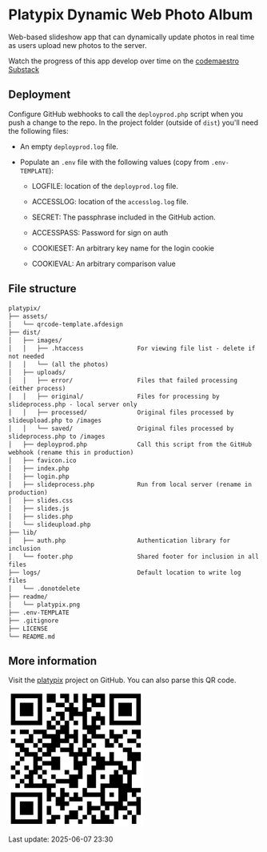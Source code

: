 # Platypix Dynamic Web Photo Album

Web-based slideshow app that can dynamically update photos in real time as users upload new photos to the server.

Watch the progress of this app develop over time on the [codemaestro Substack](https://open.substack.com/pub/codemaestro/p/doing-a-thing-platypix-slideshow)

## Deployment

Configure GitHub webhooks to call the `deployprod.php` script when you push a change to the repo. In the project folder (outside of `dist`) you'll need the following files:

* An empty `deployprod.log` file.

* Populate an `.env` file with the following values (copy from `.env-TEMPLATE`):

  * LOGFILE: location of the `deployprod.log` file.

  * ACCESSLOG: location of the `accesslog.log` file.

  * SECRET: The passphrase included in the GitHub action.

  * ACCESSPASS: Password for sign on auth

  * COOKIESET: An arbitrary key name for the login cookie

  * COOKIEVAL: An arbitrary comparison value

## File structure

```text
platypix/
├── assets/
│   └── qrcode-template.afdesign
├── dist/
│   ├── images/
│   │   ├── .htaccess               For viewing file list - delete if not needed
│   │   └── (all the photos)
│   ├── uploads/
│   │   ├── error/                  Files that failed processing (either process)
│   │   ├── original/               Files for processing by slideprocess.php - local server only
│   │   ├── processed/              Original files processed by slideupload.php to /images
│   │   └── saved/                  Original files processed by slideprocess.php to /images
│   ├── deployprod.php              Call this script from the GitHub webhook (rename this in production)
│   ├── favicon.ico
│   ├── index.php
│   ├── login.php
│   ├── slideprocess.php            Run from local server (rename in production)
│   ├── slides.css
│   ├── slides.js
│   ├── slides.php
│   └── slideupload.php
├── lib/
│   ├── auth.php                    Authentication library for inclusion
│   └── footer.php                  Shared footer for inclusion in all files
├── logs/                           Default location to write log files
│   └── .donotdelete
├── readme/
│   └── platypix.png
├── .env-TEMPLATE
├── .gitignore
├── LICENSE
└── README.md
```

## More information

Visit the [platypix](https://github.com/codemaestro/platypix) project on GitHub. You can also parse this QR code.

![QR code](./readme/platypix.png)

Last update: 2025-06-07 23:30
